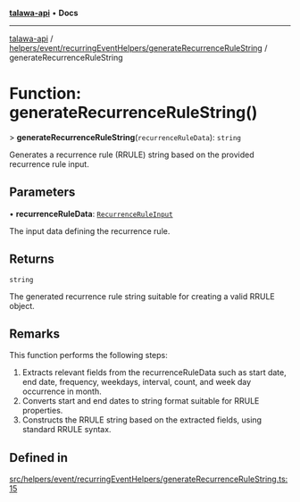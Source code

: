 [**talawa-api**](../../../../../README.md) • **Docs**

***

[talawa-api](../../../../../modules.md) / [helpers/event/recurringEventHelpers/generateRecurrenceRuleString](../README.md) / generateRecurrenceRuleString

# Function: generateRecurrenceRuleString()

\> **generateRecurrenceRuleString**(`recurrenceRuleData`): `string`

Generates a recurrence rule (RRULE) string based on the provided recurrence rule input.

## Parameters

• **recurrenceRuleData**: [`RecurrenceRuleInput`](../../../../../types/generatedGraphQLTypes/type-aliases/RecurrenceRuleInput.md)

The input data defining the recurrence rule.

## Returns

`string`

The generated recurrence rule string suitable for creating a valid RRULE object.

## Remarks

This function performs the following steps:
1. Extracts relevant fields from the recurrenceRuleData such as start date, end date, frequency, weekdays, interval, count, and week day occurrence in month.
2. Converts start and end dates to string format suitable for RRULE properties.
3. Constructs the RRULE string based on the extracted fields, using standard RRULE syntax.

## Defined in

[src/helpers/event/recurringEventHelpers/generateRecurrenceRuleString.ts:15](https://github.com/PalisadoesFoundation/talawa-api/blob/f9e8275b1ddff2d3edcec79ee3b37c07998f6cc3/src/helpers/event/recurringEventHelpers/generateRecurrenceRuleString.ts#L15)
